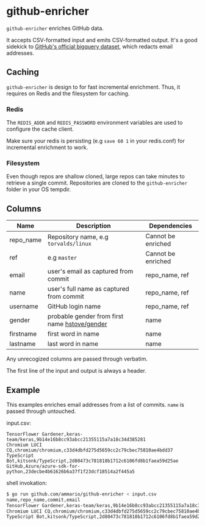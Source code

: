 # github-enricher

`github-enricher` enriches GitHub data.

It accepts CSV-formatted input and emits CSV-formatted output. It's a good sidekick to [GitHub's official
bigquery dataset](https://cloud.google.com/blog/topics/public-datasets/github-on-bigquery-analyze-all-the-open-source-code), which redacts email addresses.

## Caching

`github-enricher` is design to for fast incremental enrichment. Thus, it requires on Redis and the filesystem
for caching.

### Redis

The `REDIS_ADDR` and `REDIS_PASSWORD` environment variables are used to configure the cache client.

Make sure your redis is persisting (e.g `save 60 1` in your redis.conf) for incremental enrichment to work.

### Filesystem

Even though repos are shallow cloned, large repos can take minutes to retrieve a single commit. Repositories
are cloned to the `github-enricher` folder in your OS tempdir.

## Columns

| Name      | Description                                                                       | Dependencies       |
| --------- | --------------------------------------------------------------------------------- | ------------------ |
| repo_name | Repository name, e.g `torvalds/linux`                                             | Cannot be enriched |
| ref       | e.g `master`                                                                      | Cannot be enriched |
| email     | user's email as captured from commit                                              | repo_name, ref     |
| name      | user's full name as captured from commit                                          | repo_name, ref     |
| username  | GitHub login name                                                                 | repo_name, ref     |
| gender    | probable gender from first name [hstove/gender](https://github.com/hstove/gender) | name               |
| firstname | first word in name                                                                | name               |
| lastname  | last word in name                                                                 | name               |

Any unrecogized columns are passed through verbatim.

The first line of the input and output is always a header.

## Example

This examples enriches email addresses from a list of commits. `name` is passed through untouched.

input.csv:

```csv
TensorFlower Gardener,keras-team/keras,9b14e16b8cc93abcc21355115a7a18c34d385281
Chromium LUCI CQ,chromium/chromium,c33d4dbfd275d5659cc2c79cbec75810ae4bdd37
TypeScript Bot,kitsonk/TypeScript,2d80473c781818b1712c6106fd8b1faea59d25ae
GitHub,Azure/azure-sdk-for-python,23decbe4b61626b6a37f1f23dcf18514a2f445a5
```

shell invokation:

```bash
$ go run github.com/ammario/github-enricher < input.csv
name,repo_name,commit,email
TensorFlower Gardener,keras-team/keras,9b14e16b8cc93abcc21355115a7a18c34d385281,mattdangerw@google.com
Chromium LUCI CQ,chromium/chromium,c33d4dbfd275d5659cc2c79cbec75810ae4bdd37,ppz@chromium.org
TypeScript Bot,kitsonk/TypeScript,2d80473c781818b1712c6106fd8b1faea59d25ae,typescriptbot@microsoft.com
```
